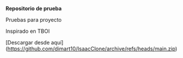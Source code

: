 **Repositorio de prueba**

Pruebas para proyecto

Inspirado en TBOI

[Descargar desde aquí]
(https://github.com/dimart10/IsaacClone/archive/refs/heads/main.zip)
